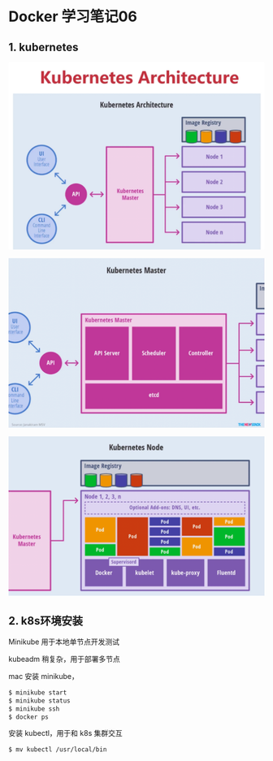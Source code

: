 # Docker 学习笔记06

## 1. kubernetes 

![](./pic/10.png)

![](./pic/11.png)

![](./pic/12.png)

## 2. k8s环境安装

Minikube 用于本地单节点开发测试

kubeadm 稍复杂，用于部署多节点

mac 安装 minikube，[](https://minikube.sigs.k8s.io/docs/)

```
$ minikube start
$ minikube status
$ minikube ssh
$ docker ps
```

安装 kubectl，用于和 k8s 集群交互

```
$ mv kubectl /usr/local/bin
```

